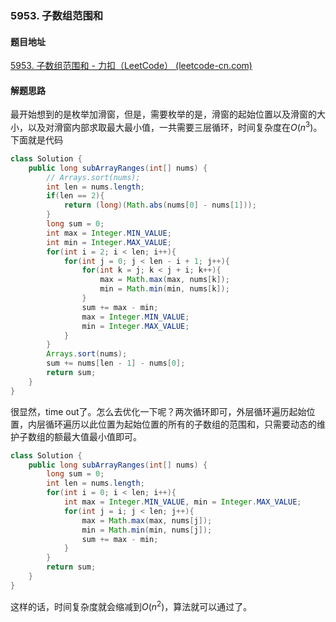 ### 5953. 子数组范围和

#### 题目地址

[5953. 子数组范围和 - 力扣（LeetCode） (leetcode-cn.com)](https://leetcode-cn.com/problems/sum-of-subarray-ranges/)

#### 解题思路

最开始想到的是枚举加滑窗，但是，需要枚举的是，滑窗的起始位置以及滑窗的大小，以及对滑窗内部求取最大最小值，一共需要三层循环，时间复杂度在$O(n^3)$。下面就是代码

```java
class Solution {
    public long subArrayRanges(int[] nums) {
        // Arrays.sort(nums);
        int len = nums.length;
        if(len == 2){
            return (long)(Math.abs(nums[0] - nums[1]));
        }
        long sum = 0;
        int max = Integer.MIN_VALUE;
        int min = Integer.MAX_VALUE;
        for(int i = 2; i < len; i++){
            for(int j = 0; j < len - i + 1; j++){
                for(int k = j; k < j + i; k++){
                    max = Math.max(max, nums[k]);
                    min = Math.min(min, nums[k]);
                }
                sum += max - min;
                max = Integer.MIN_VALUE;
                min = Integer.MAX_VALUE;
            }
        }
        Arrays.sort(nums);
        sum += nums[len - 1] - nums[0];
        return sum;
    }
}
```

很显然，time out了。怎么去优化一下呢？两次循环即可，外层循环遍历起始位置，内层循环遍历以此位置为起始位置的所有的子数组的范围和，只需要动态的维护子数组的额最大值最小值即可。

```java
class Solution {
    public long subArrayRanges(int[] nums) {
        long sum = 0;
        int len = nums.length;
        for(int i = 0; i < len; i++){
            int max = Integer.MIN_VALUE, min = Integer.MAX_VALUE;
            for(int j = i; j < len; j++){
                max = Math.max(max, nums[j]);
                min = Math.min(min, nums[j]);
                sum += max - min;
            }
        }
        return sum;
    }
}
```

这样的话，时间复杂度就会缩减到$O(n^2)$，算法就可以通过了。